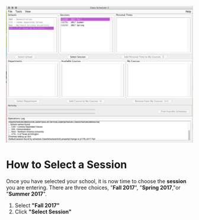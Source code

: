 ![Selecting Session](assets/3.png)
# How to Select a Session
Once you have selected your school, it is now time to choose the **session** you are entering. There are three choices, "**Fall 2017**", "**Spring 2017**,"or "**Summer 2017**". 
1. Select **"Fall 2017"** 
2. Click **"Select Session"**
